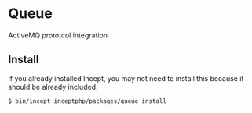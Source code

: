 # Queue

ActiveMQ prototcol integration

## Install

If you already installed Incept, you may not need to install this because it
should be already included.

```
$ bin/incept inceptphp/packages/queue install
```
